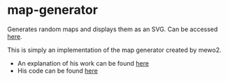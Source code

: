 # map-generator
Generates random maps and displays them as an SVG. Can be accessed [here](https://nhawkins10.github.io/map-generator/).


This is simply an implementation of the map generator created by mewo2. 
- An explanation of his work can be found [here](http://mewo2.com/notes/terrain/)
- His code can be found [here](https://github.com/mewo2/terrain)
